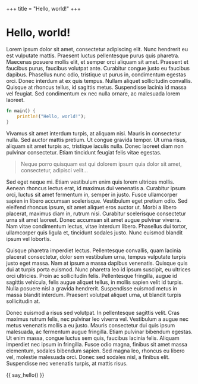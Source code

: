 +++
title = "Hello, world!"
+++

# Hello, world!

Lorem ipsum dolor sit amet, consectetur adipiscing elit. Nunc hendrerit eu est vulputate mattis. Praesent luctus pellentesque purus quis pharetra. Maecenas posuere mollis elit, et semper orci aliquam sit amet. Praesent et faucibus purus, faucibus volutpat ante. Curabitur congue justo eu faucibus dapibus. Phasellus nunc odio, tristique ut purus in, condimentum egestas orci. Donec interdum at ex quis tempus. Nullam aliquet sollicitudin convallis. Quisque at rhoncus tellus, id sagittis metus. Suspendisse lacinia id massa vel feugiat. Sed condimentum ex nec nulla ornare, ac malesuada lorem laoreet.

```rs
fn main() {
    println!("Hello, world!");
}
```

Vivamus sit amet interdum turpis, at aliquam nisi. Mauris in consectetur nulla. Sed auctor mattis pretium. Ut congue gravida tempor. Ut urna risus, aliquam sit amet turpis ac, tristique iaculis nulla. Donec laoreet diam non pulvinar consectetur. Etiam tincidunt feugiat felis vitae egestas.

> Neque porro quisquam est qui dolorem ipsum quia dolor sit amet, consectetur, adipisci velit...

Sed eget neque mi. Etiam vestibulum enim quis lorem ultrices mollis. Aenean rhoncus lectus erat, id maximus dui venenatis a. Curabitur ipsum orci, luctus sit amet fermentum in, semper in justo. Fusce ullamcorper sapien in libero accumsan scelerisque. Vestibulum eget pretium odio. Sed eleifend rhoncus ipsum, sit amet aliquet eros auctor ut. Morbi a libero placerat, maximus diam in, rutrum nisi. Curabitur scelerisque consectetur urna sit amet laoreet. Donec accumsan sit amet augue pulvinar viverra. Nam vitae condimentum lectus, vitae interdum libero. Phasellus dui tortor, ullamcorper quis ligula et, tincidunt sodales justo. Nunc euismod blandit ipsum vel lobortis.

Quisque pharetra imperdiet lectus. Pellentesque convallis, quam lacinia placerat consectetur, dolor sem vestibulum urna, tempus vulputate turpis justo eget massa. Nam at ipsum a massa dapibus venenatis. Quisque quis dui at turpis porta euismod. Nunc pharetra leo id ipsum suscipit, eu ultrices orci ultricies. Proin ac sollicitudin felis. Pellentesque fringilla, augue id sagittis vehicula, felis augue aliquet tellus, in mollis sapien velit id turpis. Nulla posuere nisl a gravida hendrerit. Suspendisse euismod metus in massa blandit interdum. Praesent volutpat aliquet urna, ut blandit turpis sollicitudin at.

Donec euismod a risus sed volutpat. In pellentesque sagittis velit. Cras maximus rutrum felis, nec pulvinar leo viverra vel. Vestibulum a augue nec metus venenatis mollis a eu justo. Mauris consectetur dui quis ipsum malesuada, ac fermentum augue fringilla. Etiam pulvinar bibendum egestas. Ut enim massa, congue luctus sem quis, faucibus lacinia felis. Aliquam imperdiet nec ipsum in fringilla. Fusce odio magna, finibus sit amet massa elementum, sodales bibendum sapien. Sed magna leo, rhoncus eu libero vel, molestie malesuada orci. Donec sed sodales nisl, a finibus elit. Suspendisse nec venenatis turpis, at mattis risus.

{{ say_hello() }}
